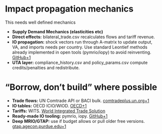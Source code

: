 # Impact propagation mechanics

This needs well defined mechanics 

- **Supply Demand Mechanics (elasticities etc)**
- **Direct effects:** bilateral_trade.csv recalculates flows and tariff revenue.
- **IO propagation:** shock vectors run through A-matrix to update output, VA, and imports needs per country. Use standard Leontief methods already implemented in open tools (pymrio/iopy) to avoid reinventing. [GitHub+1](https://github.com/IndEcol/pymrio?utm_source=chatgpt.com)
- **UTA layer:** compliance_history.csv and policy_params.csv compute credits/penalties and redistribute.

# “Borrow, don’t build” where possible

- **Trade flows:** UN Comtrade API or BACI bulk. [comtradeplus.un.org+1](https://comtradeplus.un.org/TradeFlow?utm_source=chatgpt.com)
- **IO tables:** OECD ICIO/WIOD. [OECD+1](https://www.oecd.org/en/data/datasets/inter-country-input-output-tables.html?utm_source=chatgpt.com)
- **Tariffs:** WITS. [World Integrated Trade Solution](https://wits.worldbank.org/?utm_source=chatgpt.com)
- **Ready-made IO tooling:** pymrio, iopy. [GitHub+1](https://github.com/IndEcol/pymrio?utm_source=chatgpt.com)
- **Deep MRIO/GTAP:** use if budget allows or pull older free versions. [gtap.agecon.purdue.edu+1](https://www.gtap.agecon.purdue.edu/databases/?utm_source=chatgpt.com)
